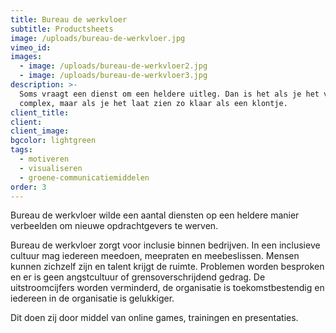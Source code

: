 ```yaml
---
title: Bureau de werkvloer
subtitle: Productsheets
image: /uploads/bureau-de-werkvloer.jpg
vimeo_id:
images:
  - image: /uploads/bureau-de-werkvloer2.jpg
  - image: /uploads/bureau-de-werkvloer3.jpg
description: >-
  Soms vraagt een dienst om een heldere uitleg. Dan is het als je het vertelt
  complex, maar als je het laat zien zo klaar als een klontje. 
client_title:
client:
client_image:
bgcolor: lightgreen
tags:
  - motiveren
  - visualiseren
  - groene-communicatiemiddelen
order: 3
---
```

Bureau de werkvloer wilde een aantal diensten op een heldere manier verbeelden om nieuwe opdrachtgevers te werven.

Bureau de werkvloer zorgt voor inclusie binnen bedrijven. In een inclusieve cultuur mag iedereen meedoen, meepraten en meebeslissen. Mensen kunnen zichzelf zijn en talent krijgt de ruimte. Problemen worden besproken en er is geen angstcultuur of grensoverschrijdend gedrag. De uitstroomcijfers worden verminderd, de organisatie is toekomstbestendig en iedereen in de organisatie is gelukkiger.

Dit doen zij door middel van online games, trainingen en presentaties.&nbsp;